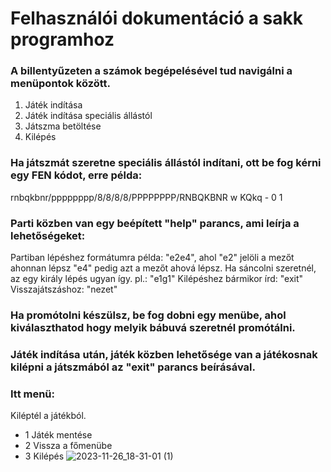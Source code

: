 # Felhasználói dokumentáció a sakk programhoz
### A billentyűzeten a számok begépelésével tud navigálni a menüpontok között.
 1. Játék indítása
 2. Játék indítása speciális állástól
 3. Játszma betöltése
 4. Kilépés
### Ha játszmát szeretne speciális állástól indítani, ott be fog kérni egy FEN kódot, erre példa:
rnbqkbnr/pppppppp/8/8/8/8/PPPPPPPP/RNBQKBNR w KQkq - 0 1
### Parti közben van egy beépített "help" parancs, ami leírja a lehetőségeket:
Partiban lépéshez formátumra példa: "e2e4", ahol "e2" jelöli a mezőt ahonnan lépsz "e4" pedig azt a
mezőt ahová lépsz. Ha sáncolni szeretnél, az egy király lépés ugyan így. pl.: "e1g1" Kilépéshez bármikor
írd: "exit" Visszajátszáshoz: "nezet"
### Ha promótolni készülsz, be fog dobni egy menübe, ahol kiválaszthatod hogy melyik bábuvá szeretnél promótálni.
### Játék indítása után, játék közben lehetősége van a játékosnak kilépni a játszmából az "exit" parancs beírásával.
### Itt menü:
Kiléptél a játékból.
- 1 Játék mentése
- 2 Vissza a főmenübe
- 3 Kilépés
![2023-11-26_18-31-01 (1)](https://github.com/user-attachments/assets/2d4da652-a16d-4ee8-8685-96cdb885fd84)
